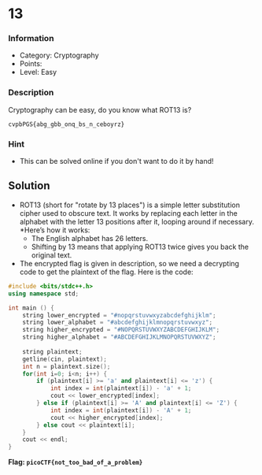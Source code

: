 # 13
### Information
* Category: Cryptography
* Points: 
* Level: Easy

### Description
Cryptography can be easy, do you know what ROT13 is? 

`cvpbPGS{abg_gbb_onq_bs_n_ceboyrz}`

### Hint
* This can be solved online if you don't want to do it by hand!

## Solution
* ROT13 (short for "rotate by 13 places") is a simple letter substitution cipher used to obscure text. It works by replacing each letter in the alphabet with the letter 13 positions after it, looping around if necessary.
*Here’s how it works:
    * The English alphabet has 26 letters.
    * Shifting by 13 means that applying ROT13 twice gives you back the original text.
* The encrypted flag is given in description, so we need a decrypting code to get the plaintext of the flag. Here is the code:
```c++
#include <bits/stdc++.h>
using namespace std;

int main () {
    string lower_encrypted = "#nopqrstuvwxyzabcdefghijklm";
    string lower_alphabet = "#abcdefghijklmnopqrstuvwxyz";
    string higher_encrypted = "#NOPQRSTUVWXYZABCDEFGHIJKLM";
    string higher_alphabet = "#ABCDEFGHIJKLMNOPQRSTUVWXYZ";
    
    string plaintext;
    getline(cin, plaintext);
    int n = plaintext.size();
    for(int i=0; i<n; i++) {
    	if (plaintext[i] >= 'a' and plaintext[i] <= 'z') {
    	    int index = int(plaintext[i]) - 'a' + 1;
    	    cout << lower_encrypted[index];
    	} else if (plaintext[i] >= 'A' and plaintext[i] <= 'Z') {
    	    int index = int(plaintext[i]) - 'A' + 1;
    	    cout << higher_encrypted[index];
    	} else cout << plaintext[i];
    }
    cout << endl;
}
```
**Flag: `picoCTF{not_too_bad_of_a_problem}`**
